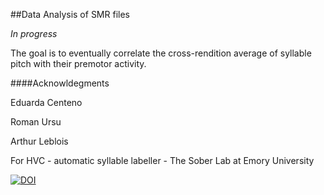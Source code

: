 ##Data Analysis of SMR files

_In progress_

The goal is to eventually correlate the cross-rendition average of syllable pitch with their premotor activity.

####Acknowldegments

Eduarda Centeno

Roman Ursu

Arthur Leblois

For HVC - automatic syllable labeller - The Sober Lab at Emory University

[![DOI](https://zenodo.org/badge/DOI/10.5281/zenodo.1475481.svg)](https://doi.org/10.5281/zenodo.1475481)


